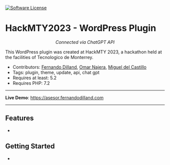 [![Software License](https://img.shields.io/badge/license-MIT-brightgreen.svg?style=social)](LICENSE)

# HackMTY2023 - WordPress Plugin

<p align="center">
    <em>Connected via ChatGPT API</em>
</p>

<p>
  This WordPress plugin was created at HackMTY 2023, a hackathon held at the facilities of Tecnologico de Monterrey.
</p>

* Contributors: [Fernando Dilland](https://github.com/fernandodilland), [Omar Najera](https://github.com/theomarnajera), [Miguel del Castillo](https://github.com/migueldelcastillo)
* Tags: plugin, theme, update, api, chat gpt
* Requires at least: 5.2
* Requires PHP: 7.2

---

**Live Demo**: <a href="https://asesor.fernandodilland.com" target="_blank">https://asesor.fernandodilland.com</a>

---

## Features
-

## Getting Started
-
